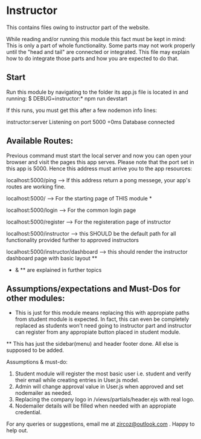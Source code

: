 # Instructor
This contains files owing to instructor part of the website.

While reading and/or running this module this fact must be kept in mind:  This is only a part of whole functionality. Some parts may not work properly until the "head and tail" are connected or integrated.
This file may explain how to do integrate those parts and how you are expected to do that.

## Start

Run this module by navigating to the folder its app.js file is located in and running:
$ DEBUG=instructor:* npm run devstart

If this runs, you must get this after a few nodemon info lines:

instructor:server Listening on port 5000 +0ms
Database connected


## Available Routes:

Previous command must start the local server and now you can open your browser and visit the pages this app serves.
Please note that the port set in this app is 5000. Hence this address must arrive you to the app resources:

localhost:5000/ping --> If this address return a pong messege, your app's routes are working fine.

localhost:5000/ --> For the starting page of THIS module *

localhost:5000/login --> For the common login page

localhost:5000/register --> For the registeration page of instructor

localhost:5000/instructor --> this SHOULD be the default path for all functionality provided further to approved instructors

localhost:5000/instructor/dashboard --> this should render the instructor dashboard page with basic layout **

* & ** are explained in further topics

## Assumptions/expectations and Must-Dos for other modules:

* This is just for this module means replacing this with appropiate paths from student module is expected. In fact, this can even be completely replaced as students won't need going to instructor part and instructor can register from any appropiate button placed in student module.

** This has just the sidebar(menu) and header footer done. All else is supposed to be added.

Assumptions & must-do:

1. Student module will register the most basic user i.e. student and verify their email while creating entries in User.js model.
2. Admin will change approval value in User.js when approved and set nodemailer as needed.
3. Replacing the company logo in /views/partials/header.ejs with real logo.
4. Nodemailer details will be filled when needed with an appropiate credential.

For any queries or suggestions, email me at zircoz@outlook.com . Happy to help out.
